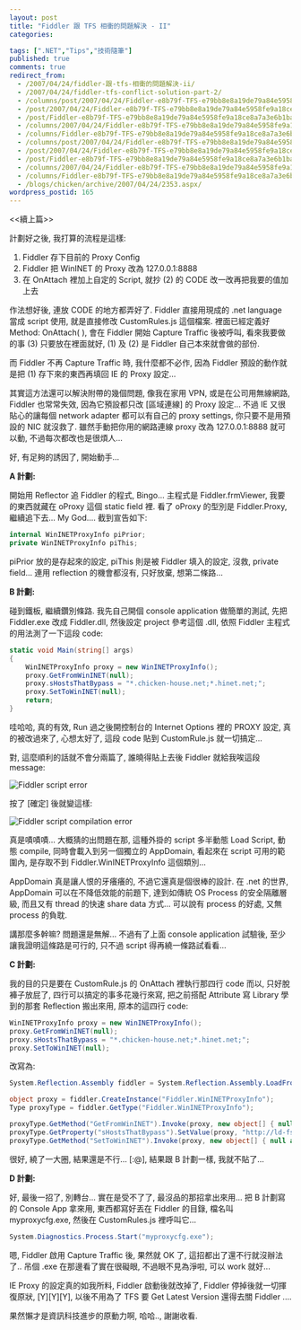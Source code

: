```yaml
---
layout: post
title: "Fiddler 跟 TFS 相衝的問題解決 - II"
categories:

tags: [".NET","Tips","技術隨筆"]
published: true
comments: true
redirect_from:
  - /2007/04/24/fiddler-跟-tfs-相衝的問題解決-ii/
  - /2007/04/24/fiddler-tfs-conflict-solution-part-2/
  - /columns/post/2007/04/24/Fiddler-e8b79f-TFS-e79bb8e8a19de79a84e5958fe9a18ce8a7a3e6b1ba-II.aspx/
  - /post/2007/04/24/Fiddler-e8b79f-TFS-e79bb8e8a19de79a84e5958fe9a18ce8a7a3e6b1ba-II.aspx/
  - /post/Fiddler-e8b79f-TFS-e79bb8e8a19de79a84e5958fe9a18ce8a7a3e6b1ba-II.aspx/
  - /columns/2007/04/24/Fiddler-e8b79f-TFS-e79bb8e8a19de79a84e5958fe9a18ce8a7a3e6b1ba-II.aspx/
  - /columns/Fiddler-e8b79f-TFS-e79bb8e8a19de79a84e5958fe9a18ce8a7a3e6b1ba-II.aspx/
  - /columns/post/2007/04/24/Fiddler-e8b79f-TFS-e79bb8e8a19de79a84e5958fe9a18ce8a7a3e6b1ba---II.aspx/
  - /post/2007/04/24/Fiddler-e8b79f-TFS-e79bb8e8a19de79a84e5958fe9a18ce8a7a3e6b1ba---II.aspx/
  - /post/Fiddler-e8b79f-TFS-e79bb8e8a19de79a84e5958fe9a18ce8a7a3e6b1ba---II.aspx/
  - /columns/2007/04/24/Fiddler-e8b79f-TFS-e79bb8e8a19de79a84e5958fe9a18ce8a7a3e6b1ba---II.aspx/
  - /columns/Fiddler-e8b79f-TFS-e79bb8e8a19de79a84e5958fe9a18ce8a7a3e6b1ba---II.aspx/
  - /blogs/chicken/archive/2007/04/24/2353.aspx/
wordpress_postid: 165
---
```


<<續上篇>>

計劃好之後, 我打算的流程是這樣:

1. Fiddler 存下目前的 Proxy Config 
2. Fiddler 把 WinINET 的 Proxy 改為 127.0.0.1:8888 
3. 在 OnAttach 裡加上自定的 Script, 就抄 (2) 的 CODE 改一改再把我要的值加上去

作法想好後, 連放 CODE 的地方都弄好了. Fiddler 直接用現成的 .net language 當成 script 使用, 就是直接修改 CustomRules.js 這個檔案. 裡面已經定義好 Method: OnAttach( ), 會在 Fiddler 開始 Capture Traffic 後被呼叫, 看來我要做的事 (3) 只要放在裡面就好, (1) 及 (2) 是 Fiddler 自己本來就會做的部份.

而 Fiddler 不再 Capture Traffic 時, 我什麼都不必作, 因為 Fiddler 預設的動作就是把 (1) 存下來的東西再填回 IE 的 Proxy 設定...

其實這方法還可以解決附帶的幾個問題, 像我在家用 VPN, 或是在公司用無線網路, Fiddler 也常常失效, 因為它預設都只改 [區域連線] 的 Proxy 設定... 不過 IE 又很貼心的讓每個 network adapter 都可以有自己的 proxy settings, 你只要不是用預設的 NIC 就沒救了. 雖然手動把你用的網路連線 proxy 改為 127.0.0.1:8888 就可以動, 不過每次都改也是很煩人...

好, 有足夠的誘因了, 開始動手...

**A 計劃:**

開始用 Reflector 追 Fiddler 的程式, Bingo... 主程式是 Fiddler.frmViewer, 我要的東西就藏在 oProxy 這個 static field 裡. 看了 oProxy 的型別是 Fiddler.Proxy, 繼續追下去... My God.... 截到宣告如下:

```csharp
internal WinINETProxyInfo piPrior;
private WinINETProxyInfo piThis;
```

piPrior 放的是存起來的設定, piThis 則是被 Fiddler 填入的設定, 沒救, private field... 連用 reflection 的機會都沒有, 只好放棄, 想第二條路...

**B 計劃:**

碰到鐵板, 繼續鑽別條路. 我先自己開個 console application 做簡單的測試, 先把 Fiddler.exe 改成 Fiddler.dll, 然後設定 project 參考這個 .dll, 依照 Fiddler 主程式的用法測了一下這段 code:

```csharp
static void Main(string[] args)
{
    WinINETProxyInfo proxy = new WinINETProxyInfo();
    proxy.GetFromWinINET(null);
    proxy.sHostsThatBypass = "*.chicken-house.net;*.hinet.net;";
    proxy.SetToWinINET(null);
    return;
}
```

哇哈哈, 真的有效, Run 過之後開控制台的 Internet Options 裡的 PROXY 設定, 真的被改過來了, 心想太好了, 這段 code 貼到 CustomRule.js 就一切搞定...

對, 這麼順利的話就不會分兩篇了, 誰曉得貼上去後 Fiddler 就給我唉這段 message:

![Fiddler script error](/wp-content/be-files/WindowsLiveWriter/FiddlerTFSII_1D90/image04.png)

按了 [確定] 後就變這樣:

![Fiddler script compilation error](/wp-content/be-files/WindowsLiveWriter/FiddlerTFSII_1D90/image09.png)

真是嘖嘖嘖... 大概猜的出問題在那, 這種外掛的 script 多半動態 Load Script, 動態 compile, 同時會載入到另一個獨立的 AppDomain, 看起來在 script 可用的範圍內, 是存取不到 Fiddler.WinINETProxyInfo 這個類別... 

AppDomain 真是讓人恨的牙癢癢的, 不過它還真是個很棒的設計. 在 .net 的世界, AppDomain 可以在不降低效能的前題下, 達到如傳統 OS Process 的安全隔離層級, 而且又有 thread 的快速 share data 方式... 可以說有 process 的好處, 又無 process 的負耽.

講那麼多幹嘛? 問題還是無解... 不過有了上面 console application 試驗後, 至少讓我證明這條路是可行的, 只不過 script 得再繞一條路試看看...

**C 計劃:**

我的目的只是要在 CustomRule.js 的 OnAttach 裡執行那四行 code 而以, 只好脫褲子放屁了, 四行可以搞定的事多花幾行來寫, 把之前搭配 Attribute 寫 Library 學到的那套 Reflection 搬出來用, 原本的這四行 code:

```csharp
WinINETProxyInfo proxy = new WinINETProxyInfo();
proxy.GetFromWinINET(null);
proxy.sHostsThatBypass = "*.chicken-house.net;*.hinet.net;";
proxy.SetToWinINET(null);
```

改寫為:

```csharp
System.Reflection.Assembly fiddler = System.Reflection.Assembly.LoadFrom(@"Fiddler.exe");

object proxy = fiddler.CreateInstance("Fiddler.WinINETProxyInfo");
Type proxyType = fiddler.GetType("Fiddler.WinINETProxyInfo");

proxyType.GetMethod("GetFromWinINET").Invoke(proxy, new object[] { null as string });
proxyType.GetProperty("sHostsThatBypass").SetValue(proxy, "http://ld-fsweb.learningdigital.com:8080;", null);
proxyType.GetMethod("SetToWinINET").Invoke(proxy, new object[] { null as string });
```

很好, 繞了一大圈, 結果還是不行... [:@], 結果跟 B 計劃一樣, 我就不貼了...

**D 計劃:**

好, 最後一招了, 別轉台... 實在是受不了了, 最沒品的那招拿出來用... 把 B 計劃寫的 Console App 拿來用, 東西都寫好丟在 Fiddler 的目錄, 檔名叫 myproxycfg.exe, 然後在 CustomRules.js 裡呼叫它...

```csharp
System.Diagnostics.Process.Start("myproxycfg.exe");
```

嗯, Fiddler 啟用 Capture Traffic 後, 果然就 OK 了, 這招都出了還不行就沒辦法了.. 吊個 .exe 在那邊看了實在很礙眼, 不過眼不見為淨啦, 可以 work 就好...

IE Proxy 的設定真的如我所料, Fiddler 啟動後就改掉了, Fiddler 停掉後就一切揮復原狀, [Y][Y][Y], 以後不用為了 TFS 要 Get Latest Version 還得去關 Fiddler ....

果然懶才是資訊科技進步的原動力啊, 哈哈.., 謝謝收看.
